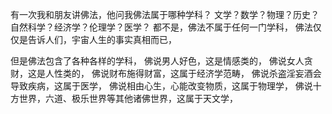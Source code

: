 有一次我和朋友讲佛法，他问我佛法属于哪种学科？
文学？数学？物理？历史？自然科学？经济学？伦理学？医学？
都不是，佛法不属于任何一门学科，
佛法仅仅是告诉人们，宇宙人生的事实真相而已，

但是佛法包含了各种各样的学科，
佛说男人好色，这是情感类的，
佛说女人贪财，这是人性类的，
佛说财布施得财富，这属于经济学范畴，
佛说杀盗淫妄酒会导致疾病，这属于医学，
佛说相由心生，心能改变物质，这属于物理学，
佛说十方世界，六道、极乐世界等其他诸佛世界，这属于天文学，